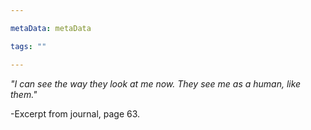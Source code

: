 ```yaml
---

metaData: metaData

tags: ""

---
```


*"I can see the way they look at me now. They see me as a human, like them."*

-Excerpt from journal, page 63.